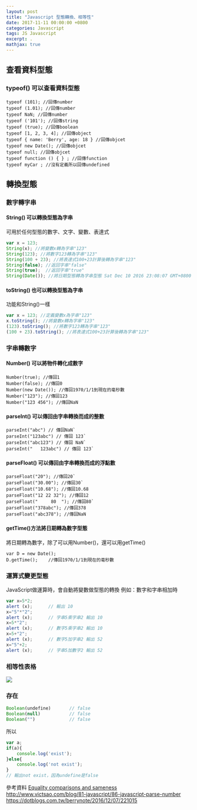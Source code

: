 ```yaml
---
layout: post
title: "Javascript 型態轉換、相等性"
date: 2017-11-11 00:00:00 +0800
categories: Javascript
tags: JS Javascript
excerpt: .
mathjax: true
---
```


## 查看資料型態
### typeof() 可以查看資料型態
```js=
typeof (101); //回傳number
typeof (1.01); //回傳number
typeof NaN; //回傳number
typeof ('101'); //回傳string
typeof (true); //回傳boolean
typeof [1, 2, 3, 4]; //回傳object
typeof { name: 'Berry', age: 18 } //回傳objcet
typeof new Date(); //回傳objcet
typeof null; //回傳objcet
typeof function () { } ; //回傳function
typeof myCar ; //沒有定義所以回傳undefined
```

## 轉換型態

### 數字轉字串
#### String() 可以轉換型態為字串
可用於任何型態的數字、文字、變數、表達式
```js
var x = 123;
String(x); //將變數x轉為字串"123"
String(123); //將數字123轉為字串"123"
String(100 + 23); //將表達式100+23計算後轉為字串"123"
String(false); //返回字串"false"
String(true);  //返回字串"true"
String(Date()); //將日期型態轉為字串型態 Sat Dec 10 2016 23:08:07 GMT+0800(台北標準時間)
```

#### toString() 也可以轉換型態為字串
功能和String()一樣
```js
var x = 123; //定義變數x為字串"123"
x.toString(); //將變數x轉為字串"123"
(123).toString(); //將數字123轉為字串"123"
(100 + 23).toString(); //將表達式100+23計算後轉為字串"123"
```

### 字串轉數字
#### Number() 可以將物件轉化成數字 
```js=
Number(true); //傳回1
Number(false); //傳回0
Number(new Date()); //傳回1970/1/1到現在的毫秒數
Number("123"); //傳回123
Number("123 456"); //傳回NaN
```

#### parseInt() 可以傳回由字串轉換而成的整數
```js=
parseInt("abc") // 傳回NaN`
parseInt("123abc") // 傳回 123`
parseInt("abc123") // 傳回 NaN`
parseInt("   123abc") // 傳回 123`
```

#### parseFloat() 可以傳回由字串轉換而成的浮點數
```js=
parseFloat("20"); //傳回20`
parseFloat("30.00"); //傳回30`
parseFloat("10.68"); //傳回10.68
parseFloat("12 22 32"); //傳回12
parseFloat("     80  "); //傳回80`
parseFloat("378abc"); //傳回378
parseFloat("abc378"); //傳回NaN
```

#### getTime()方法將日期轉為數字型態
將日期轉為數字，除了可以用Number()，還可以用getTime()
```js=
var D = new Date();
D.getTime();	//傳回1970/1/1到現在的毫秒數
```

### 運算式變更型態
JavaScript做運算時，會自動將變數做型態的轉換
例如：數字和字串相加時
```js
var x=5*2;
alert (x);      // 輸出 10
x="5"*"2";
alert (x);      // 字串5乘字串2 輸出 10
x=5*"2";
alert (x);      // 數字5乘字串2 輸出 10
x=5+"2";
alert (x);      // 數字5加字串2 輸出 52
x="5"+2;
alert (x);      // 字串5加數字2 輸出 52
```


### 相等性表格

![](https://i.imgur.com/eDm2Y4l.png)


### 存在
```js
Boolean(undefine)		// false
Boolean(null)			// false
Boolean("")				// false
```

所以
```js
var a;
if(a){
	console.log('exist');
}else{
	console.log('not exist');	
}
// 輸出not exist，因為undefine是false
```


參考資料
[Equality comparisons and sameness](https://developer.mozilla.org/en-US/docs/Web/JavaScript/Equality_comparisons_and_sameness)
http://www.victsao.com/blog/81-javascript/86-javascript-parse-number
https://dotblogs.com.tw/berrynote/2016/12/07/221015